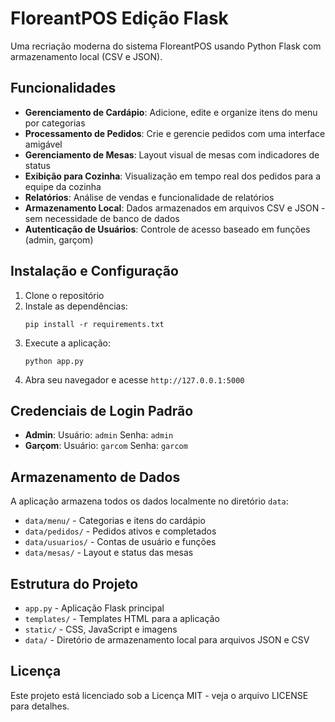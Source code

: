 # FloreantPOS Edição Flask

Uma recriação moderna do sistema FloreantPOS usando Python Flask com armazenamento local (CSV e JSON).

## Funcionalidades

- **Gerenciamento de Cardápio**: Adicione, edite e organize itens do menu por categorias
- **Processamento de Pedidos**: Crie e gerencie pedidos com uma interface amigável
- **Gerenciamento de Mesas**: Layout visual de mesas com indicadores de status
- **Exibição para Cozinha**: Visualização em tempo real dos pedidos para a equipe da cozinha
- **Relatórios**: Análise de vendas e funcionalidade de relatórios
- **Armazenamento Local**: Dados armazenados em arquivos CSV e JSON - sem necessidade de banco de dados
- **Autenticação de Usuários**: Controle de acesso baseado em funções (admin, garçom)

## Instalação e Configuração

1. Clone o repositório
2. Instale as dependências:
   ```
   pip install -r requirements.txt
   ```
3. Execute a aplicação:
   ```
   python app.py
   ```
4. Abra seu navegador e acesse `http://127.0.0.1:5000`

## Credenciais de Login Padrão

- **Admin**: Usuário: `admin` Senha: `admin`
- **Garçom**: Usuário: `garcom` Senha: `garcom`

## Armazenamento de Dados

A aplicação armazena todos os dados localmente no diretório `data`:

- `data/menu/` - Categorias e itens do cardápio
- `data/pedidos/` - Pedidos ativos e completados
- `data/usuarios/` - Contas de usuário e funções
- `data/mesas/` - Layout e status das mesas

## Estrutura do Projeto

- `app.py` - Aplicação Flask principal
- `templates/` - Templates HTML para a aplicação
- `static/` - CSS, JavaScript e imagens
- `data/` - Diretório de armazenamento local para arquivos JSON e CSV

## Licença

Este projeto está licenciado sob a Licença MIT - veja o arquivo LICENSE para detalhes.